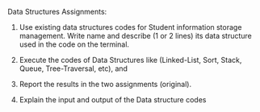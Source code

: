 Data Structures Assignments:  

1. Use existing data structures codes for Student information storage management. 
Write name and describe (1 or 2 lines) its data structure used in the code on the terminal. 

2. Execute the codes of Data Structures like (Linked-List, Sort, Stack, Queue, Tree-Traversal, etc), and 

3. Report the results in the two assignments (original).

4. Explain the input and output of the Data structure codes
